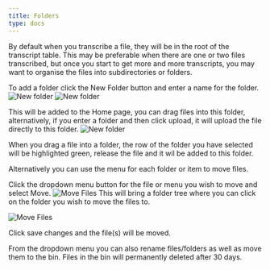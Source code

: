 ```yaml
---
title: Folders
type: docs
---
```

By default when you transcribe a file, they will be in the root of the transcript table. This may be preferable when there are one or two files transcribed, but once you start to get more and more transcripts, you may want to organise the files into subdirectories or folders. 

To add a folder click the New Folder button and enter a name for the folder. 
![New folder](/images/review_new_folder.png)
![New folder](/images/review_new_folder_name.png)

This will be added to the Home page, you can drag files into this folder, alternatively, if you enter a folder and then click upload, it will upload the file directly to this folder. 
![New folder](/images/review_folder_added.png)

When you drag a file into a folder, the row of the folder you have selected will be highlighted green, release the file and it wil be added to this folder. 

Alternatively you can use the menu for each folder or item to move files. 

Click the dropdown menu button for the file or menu you wish to move and select Move.
![Move Files](/images/move_files.png)
This will bring a folder tree where you can click on the folder you wish to move the files to. 

![Move Files](/images/move_file_modal.png)

Click save changes and the file(s) will be moved. 

From the dropdown menu you can also rename files/folders as well as move them to the bin. Files in the bin will permanently deleted after 30 days.